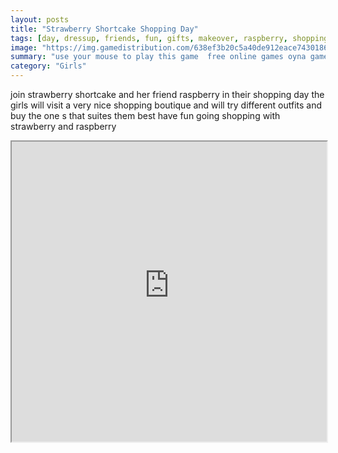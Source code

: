 ```yaml
---
layout: posts
title: "Strawberry Shortcake Shopping Day"
tags: [day, dressup, friends, fun, gifts, makeover, raspberry, shopping, shortcake, strawberry, free, online, games, oyna, game, free, games, play, play, games]
image: "https://img.gamedistribution.com/638ef3b20c5a40de912eace7430186df.jpg"
summary: "use your mouse to play this game  free online games oyna game free games play play games"
category: "Girls"
---
```


join strawberry shortcake and her friend raspberry in their shopping day the girls will visit a very nice shopping boutique and will try different outfits and buy the one s that suites them best have fun going shopping with strawberry and raspberry

<iframe width="100%" height="480px;" src="https://flash.gamedistribution.com?game=638ef3b20c5a40de912eace7430186df"></iframe>